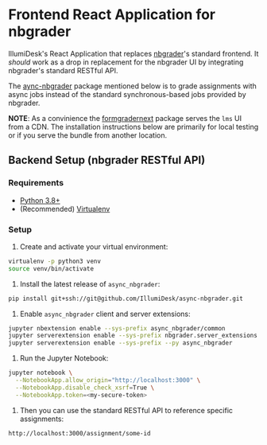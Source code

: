 # Frontend React Application for nbgrader

IllumiDesk's React Application that replaces [nbgrader](https://github.com/jupyter/nbgrader)'s standard frontend. It _should_ work as a drop in replacement for the nbgrader UI by integrating nbgrader's standard RESTful API.

The [aync-nbgrader](https://github.com/jupyter/async-nbgrader) package mentioned below is to grade assignments with async jobs instead of the standard synchronous-based jobs provided by nbgrader.

**NOTE**: As a convinience the [formgradernext](https://github.com/illumidesk/formgradernext) package serves the `lms` UI from a CDN. The installation instructions below are primarily for local testing or if you serve the bundle from another location.

## Backend Setup (nbgrader RESTful API)

### Requirements

- [Python 3.8+](https://realpython.com/installing-python/)
- (Recommended) [Virtualenv](https://packaging.python.org/guides/installing-using-pip-and-virtual-environments/#installing-virtualenv) 

### Setup

1. Create and activate your virtual environment:

```bash
virtualenv -p python3 venv
source venv/bin/activate
```

1. Install the latest release of `async_nbgrader`:

```bash
pip install git+ssh://git@github.com/IllumiDesk/async-nbgrader.git
```

1. Enable `async_nbgrader` client and server extensions:

```bash
jupyter nbextension enable --sys-prefix async_nbgrader/common
jupyter serverextension enable --sys-prefix nbgrader.server_extensions.formgrader
jupyter serverextension enable --sys-prefix --py async_nbgrader
```

1. Run the Jupyter Notebook:

```bash
jupyter notebook \
  --NotebookApp.allow_origin="http://localhost:3000" \
  --NotebookApp.disable_check_xsrf=True \
  --NotebookApp.token=<my-secure-token>
```

1. Then you can use the standard RESTful API to reference specific assignments:
 
```
http://localhost:3000/assignment/some-id
```
